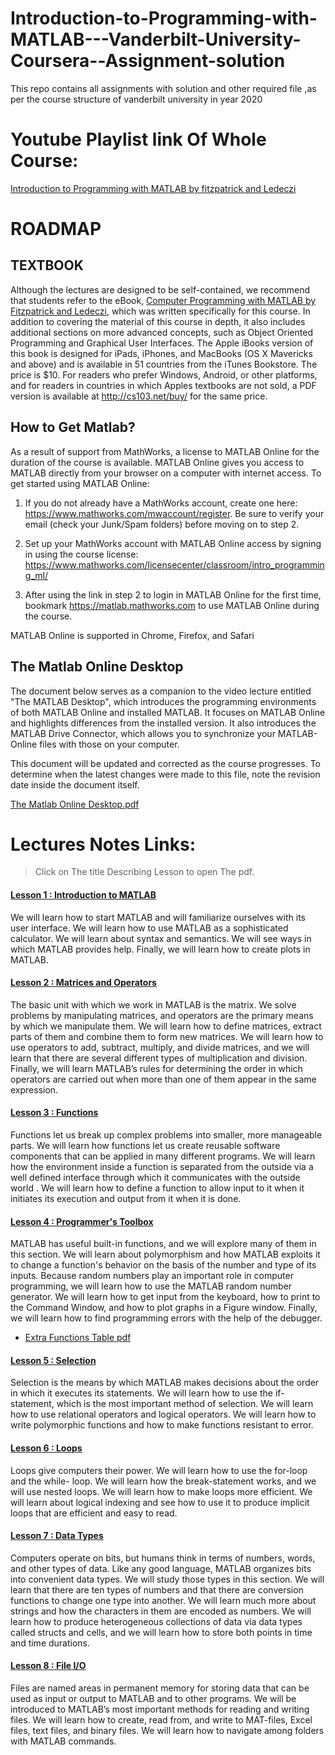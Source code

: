 # Introduction-to-Programming-with-MATLAB---Vanderbilt-University-Coursera--Assignment-solution
This repo contains all assignments with solution and other required file ,as per the course structure of vanderbilt university in year 2020  

# Youtube Playlist link Of Whole Course: 
[Introduction to Programming with MATLAB by fitzpatrick and Ledeczi](https://www.youtube.com/playlist?list=PLYdXvSx87cgRJfv6gZl7GjAs0GNvyg-uS)


# ROADMAP  

## TEXTBOOK 
 Although the lectures are designed to be self-contained, we recommend that students refer to the eBook, [Computer Programming with MATLAB by Fitzpatrick and Ledeczi](Resources/COMPUTER_PROGRAMMING_with_MATLAB.pdf), which was written specifically for this course. In addition to covering the material of this course in depth, it also includes additional sections on more advanced concepts, such as Object Oriented Programming and Graphical User Interfaces. The Apple iBooks version of this book is designed for iPads, iPhones, and MacBooks (OS X Mavericks and above) and is available in 51 countries from the iTunes Bookstore. The price is $10. For readers who prefer Windows, Android, or other platforms, and for readers in countries in which Apples textbooks are not sold, a PDF version is available at http://cs103.net/buy/ for the same price.  

## How to Get Matlab?  
As a result of support from MathWorks, a license to MATLAB Online for the duration of the course is available. MATLAB Online gives you access to MATLAB directly from your browser on a computer with internet access. To get started using MATLAB Online:  

1. If you do not already have a MathWorks account, create one here: https://www.mathworks.com/mwaccount/register. Be sure to verify your email (check your Junk/Spam folders) before moving on to step 2.  

2. Set up your MathWorks account with MATLAB Online access by signing in using the course license: https://www.mathworks.com/licensecenter/classroom/intro_programming_ml/  

3. After using the link in step 2 to login in MATLAB Online for the first time, bookmark https://matlab.mathworks.com to use MATLAB Online during the course.  

MATLAB Online is supported in Chrome, Firefox, and Safari  


## The Matlab Online Desktop  
The document below serves as a companion to the video lecture entitled "The MATLAB Desktop", which introduces the programming environments of both MATLAB Online and installed MATLAB. It focuses on MATLAB Online and highlights differences from the installed version. It also introduces the MATLAB Drive Connector, which allows you to synchronize your MATLAB-Online files with those on your computer.  

This document will be updated and corrected as the course progresses. To determine when the latest changes were made to this file, note the revision date inside the document itself.  

[The Matlab Online Desktop.pdf ](https://d3c33hcgiwev3.cloudfront.net/EW_L5F65Eeis5xIxUa1x0A_11bc64805eb911e89106e53bbade48a7_The-Matlab-Online-Desktop.pdf?Expires=1600560000&Signature=TOhb9eSGgNOAD7-pWpPbUzyg9nFNgN8KeUBQxo5P4N-OJGm-nqFpCl1g-ZL5a9y1uGueWgsFJcrPZiYA-qtGrIN2kJM0fNvAcELezkeOJZuQQWRblNY5QLMXQQajvkrUeaeClUrRURTNAg4Ob057JVV0OoGBTyc45DjmEJyzel4_&Key-Pair-Id=APKAJLTNE6QMUY6HBC5A)  

# Lectures Notes Links:  
> Click on The title Describing Lesson to open The pdf.  
#### [Lesson 1 : Introduction to MATLAB](https://d3c33hcgiwev3.cloudfront.net/_ae74d38a0af3b8bc6e11fa1658159225_Lesson-1.pdf?Expires=1600560000&Signature=d7O5PggFXKXf1mdjXpabiK0FpaNzekeXhk~lkWKFiGJkqcrALskhXX7UhH8NSAVvhrqP7Kwvxs0aWoI2FzCghxW-BJSEVqSvcQnY7-GaNBX8T5rdzAE27qgFFzA1R-MzifTFwYO-MYTq36NcmLDaaF7ynC1wn8~4lZZ67vS8YVw_&Key-Pair-Id=APKAJLTNE6QMUY6HBC5A) 
We will learn how to start MATLAB and will familiarize ourselves with its user interface. We will learn how to use MATLAB as a sophisticated calculator. We will learn about syntax and semantics. We will see ways in which MATLAB provides help. Finally, we will learn how to create plots in MATLAB.  

#### [Lesson 2 : Matrices and Operators](https://d3c33hcgiwev3.cloudfront.net/_b04ec88b7f78855cebdcb88dcae39bf4_Lesson-2.pdf?Expires=1600560000&Signature=N1ubHrYq5UK22Mk6dN-gCjd8OtkLzHFXJWJK27MhJFZnIcI6oSE--M6KGSMDnHjFiyDwId0YXyQo~8S83k7uCQtksROzXs3clkYHKaxKsVjZRhL0Ea6OxSEV~Ee-Mb4kSsZulh-r6RKhxkIsSFKk~GCQx8kw92bQK9NH6FJWgb4_&Key-Pair-Id=APKAJLTNE6QMUY6HBC5A)  
The basic unit with which we work in MATLAB is the matrix. We solve problems by manipulating matrices, and operators are the primary means by which we manipulate them. We will learn how to define matrices, extract parts of them and combine them to form new matrices. We will learn how to use operators to add, subtract, multiply, and divide matrices, and we will learn that there are several different types of multiplication and division. Finally, we will learn MATLAB’s rules for determining the order in which operators are carried out when more than one of them appear in the same expression.

#### [Lesson 3 : Functions](https://d3c33hcgiwev3.cloudfront.net/_8fed662f50428a0b9efa89236eeb0974_Lesson-3.pdf?Expires=1600560000&Signature=MTaVR2W5i9bbKyP5IwzrFAcCBc~IZsrrBozW7o3p0-JuxZxvJa7A1HOvxo3XqTNUbljtvDvDEYqhuIYPkDWMxp~pf0oZwc1FHYNyef--GMPEX5QKy~q6g~qRArTwdWt3HU57tQ2yunmMKeNbPpXrMmLoWooHvGrIk5fyjzq7MMg_&Key-Pair-Id=APKAJLTNE6QMUY6HBC5A)  
Functions let us break up complex problems into smaller, more manageable parts. We will learn how functions let us create reusable software components that can be applied in many different programs. We will learn how the environment inside a function is separated from the outside via a well defined interface through which it communicates with the outside world . We will learn how to define a function to allow input to it when it initiates its execution and output from it when it is done.    

#### [Lesson 4 : Programmer's Toolbox](https://d3c33hcgiwev3.cloudfront.net/_50a433674d67da508ae4ea1cf86c598b_Lesson-4.pdf?Expires=1600560000&Signature=Bwde-3nD2fqqPuXzq5znPpva7rJYVVQr1XGW9Vl0~PtYTzNk~Ced8LxtA5hb~qKmaSbOttRiN5zPJJbTpeuuTrZjwv1RbRvrQW3DObB6dmlPWXkUvAenpwdeAk0yrGYc7RqvG5eewyOh~96BbQrxrxkpx5jUbKrV4VW95P-vN9s_&Key-Pair-Id=APKAJLTNE6QMUY6HBC5A)
MATLAB has useful built-in functions, and we will explore many of them in this section. We will learn about polymorphism and how MATLAB exploits it to change a function's behavior on the basis of the number and type of its inputs. Because random numbers play an important role in computer programming, we will learn how to use the MATLAB random number generator. We will learn how to get input from the keyboard, how to print to the Command Window, and how to plot graphs in a Figure window. Finally, we will learn how to find programming errors with the help of the debugger.  
* [Extra Functions Table pdf](https://d3c33hcgiwev3.cloudfront.net/_f83a30b01fc6be255568a8b9865859b8_Function-tables.pdf?Expires=1600560000&Signature=ga9LxPronTxL5VMfJsUjpRHIde6QxvH0aYIy8MPF6MTE0ka-YAd6JCxs0ALi4TfgNwm03vKh7vZ7NfZWssSDXmyXa9Xg0rNv6UxWwTOO9gVXEuudtGbVa-2R~v77TXHmucPbQ~JHYM6XiYiR8NBORNryPW2K0V99tgRWYia6NAA_&Key-Pair-Id=APKAJLTNE6QMUY6HBC5A)   

#### [Lesson 5 : Selection](https://d3c33hcgiwev3.cloudfront.net/_9a8e0a2d1133071639d3763a6c0f6b86_Lesson-5.pdf?Expires=1600560000&Signature=IRYwwXs3dillZAtyDyh69yxEnSOS1PQ-oZkBQK1XKO4344k33PF7Jxsoa9TV6SdIFKYuhHqEEmbB-2jObQx~3AI0NQh25YkNHVVOjQl35~QceZLRZkvgMNELGM-4hftB0i34cY31v-odYq2A2epzkmfQo~iTNYP9Z-xwyzwS-x8_&Key-Pair-Id=APKAJLTNE6QMUY6HBC5A)  
Selection is the means by which MATLAB makes decisions about the order in which it executes its statements. We will learn how to use the if-statement, which is the most important method of selection. We will learn how to use relational operators and logical operators. We will learn how to write polymorphic functions and how to make functions resistant to error.  

#### [Lesson 6 : Loops](https://d3c33hcgiwev3.cloudfront.net/_f032402efbabca732d1731b3e749dafb_Lesson-6.pdf?Expires=1600560000&Signature=FgbfihtaD1RfJ47ZxT5Jk5x1yaNP-htpQJLiI6LsJ0ip7R3xSymi6iGuFgclFjGZkjgQmhFTDd2CDSH7Y-iHTwgp07qJIOy8nTyM8PU9nXzYwsu71ugsDDqLbgWFAQnRpGR2v8ULFf6PGZzcM~bfNca1MKeOJxw6qscp6xOou7I_&Key-Pair-Id=APKAJLTNE6QMUY6HBC5A)   
Loops give computers their power. We will learn how to use the for-loop and the while- loop. We will learn how the break-statement works, and we will use nested loops. We will learn how to make loops more efficient. We will learn about logical indexing and see how to use it to produce implicit loops that are efficient and easy to read.  

#### [Lesson 7 : Data Types](https://d3c33hcgiwev3.cloudfront.net/_f118f5f56f34baa636c30319643e70cb_Lesson-7.pdf?Expires=1600560000&Signature=M57JcS6TDrfYYaYFXjJ6DQTck~WXsJuflsS6Px4iR7oyD4BbHq68dAxyaqlSkWuPFwTZgtATF5-p5RZUQdBPAi2U3pccJzc5V1gzGnHzRUwoSsSCJW13FsFyn1hfHYZiGhYuujURIjRlCuqGHYg-mKshJBCglC90uyhthZg52FI_&Key-Pair-Id=APKAJLTNE6QMUY6HBC5A)  
Computers operate on bits, but humans think in terms of numbers, words, and other types of data. Like any good language, MATLAB organizes bits into convenient data types. We will study those types in this section. We will learn that there are ten types of numbers and that there are conversion functions to change one type into another. We will learn much more about strings and how the characters in them are encoded as numbers. We will learn how to produce heterogeneous collections of data via data types called structs and cells, and we will learn how to store both points in time and time durations.  

#### [Lesson 8 : File I/O](https://d3c33hcgiwev3.cloudfront.net/_ae2b0ed744e6f5c52100295e59550ac6_Lesson-8.pdf?Expires=1600560000&Signature=QJBKT55nC8M7NN0UKEzbMm~5Ojj39Yk~qFKzZ3F4O9YaG2Vc1JyMiHfaYukrwSSCUQpSLBxacIkEwFsDgtOACkf9a15Bxv~U0-g4w~CsfEuwLUBKqX0GAF4LQPaXavoYfmoR7QzFviisYXW7UiXbOS1jL4iCUFbp1QNy4D~Yujc_&Key-Pair-Id=APKAJLTNE6QMUY6HBC5A)  
Files are named areas in permanent memory for storing data that can be used as input or output to MATLAB and to other programs. We will be introduced to MATLAB’s most important methods for reading and writing files. We will learn how to create, read from, and write to MAT-files, Excel files, text files, and binary files. We will learn how to navigate among folders with MATLAB commands.  
